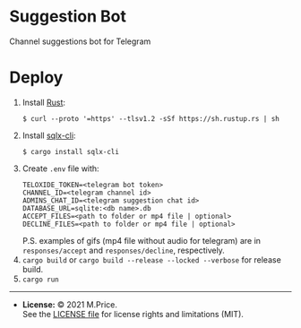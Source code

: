 # Suggestion Bot

Channel suggestions bot for Telegram

# Deploy

1. Install [Rust](https://www.rust-lang.org/learn/get-started):
   ```shell
   $ curl --proto '=https' --tlsv1.2 -sSf https://sh.rustup.rs | sh
   ```
2. Install [sqlx-cli](https://crates.io/crates/sqlx-cli):
   ```shell
   $ cargo install sqlx-cli
   ```
3. Create `.env` file with:
   ```dotenv
   TELOXIDE_TOKEN=<telegram bot token>
   CHANNEL_ID=<telegram channel id>
   ADMINS_CHAT_ID=<telegram suggestion chat id>
   DATABASE_URL=sqlite:<db name>.db
   ACCEPT_FILES=<path to folder or mp4 file | optional>
   DECLINE_FILES=<path to folder or mp4 file | optional>
   ```
   P.S. examples of gifs (mp4 file without audio for telegram) are in `responses/accept` and `responses/decline`, respectively.
4. `cargo build` or `cargo build --release --locked --verbose` for release build.
5. `cargo run`

---
- **License:** © 2021 M.Price.<br>See the [LICENSE file](LICENSE) for license rights and limitations (MIT).
